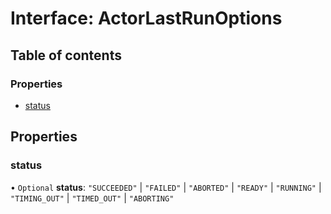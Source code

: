 # Interface: ActorLastRunOptions

## Table of contents

### Properties

- [status](ActorLastRunOptions.md#status)

## Properties

### <a id="status" name="status"></a> status

• `Optional` **status**: ``"SUCCEEDED"`` \| ``"FAILED"`` \| ``"ABORTED"`` \| ``"READY"`` \| ``"RUNNING"`` \| ``"TIMING_OUT"`` \| ``"TIMED_OUT"`` \| ``"ABORTING"``
